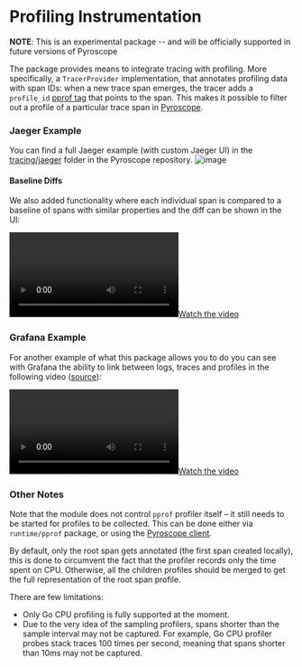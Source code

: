 # Profiling Instrumentation

**NOTE**: This is an experimental package -- and will be officially supported in future versions of Pyroscope

The package provides means to integrate tracing with profiling. More specifically, a `TracerProvider` implementation,
that annotates profiling data with span IDs: when a new trace span emerges, the tracer adds a `profile_id` [pprof tag](https://github.com/google/pprof/blob/master/doc/README.md#tag-filtering)
that points to the span. This makes it possible to filter out a profile of a particular trace span in [Pyroscope](https://pyroscope.io).

### Jaeger Example
You can find a full Jaeger example (with custom Jaeger UI) in the [tracing/jaeger](https://github.com/pyroscope-io/pyroscope/tree/main/examples/tracing/jaeger) folder in the Pyroscope repository.
![image](https://user-images.githubusercontent.com/23323466/164025573-1f6e713b-ec94-4d82-842c-faf2be652b7f.png)

#### Baseline Diffs
We also added functionality where each individual span is compared to a baseline of spans with similar properties and the diff can be shown in the UI:

[![Watch the video](https://user-images.githubusercontent.com/23323466/165633049-9591b0fd-b8be-4fbd-a0af-d90a1dd89b7b.mov)](https://user-images.githubusercontent.com/23323466/165633049-9591b0fd-b8be-4fbd-a0af-d90a1dd89b7b.mov)


### Grafana Example
For another example of what this package allows you to do you can see with Grafana the ability to link between logs, traces and profiles in the following video ([source](https://github.com/pyroscope-io/pyroscope/tree/main/examples/tracing/jaeger)):

[![Watch the video](https://user-images.githubusercontent.com/23323466/172881613-842f67f0-6bfa-4671-a44a-e966d5ca67a4.mov)](https://user-images.githubusercontent.com/23323466/172881613-842f67f0-6bfa-4671-a44a-e966d5ca67a4.mov)


### Other Notes
Note that the module does not control `pprof` profiler itself – it still needs to be started for profiles to be
collected. This can be done either via `runtime/pprof` package, or using the [Pyroscope client](https://github.com/pyroscope-io/client).

By default, only the root span gets annotated (the first span created locally), this is done to circumvent the fact that the profiler records only the time spent on CPU. Otherwise, all the children profiles should be merged to get the full representation of the root span profile.

There are few limitations:
 - Only Go CPU profiling is fully supported at the moment.
 - Due to the very idea of the sampling profilers, spans shorter than the sample interval may not be captured. For example, Go CPU profiler probes stack traces 100 times per second, meaning that spans shorter than 10ms may not be captured.
